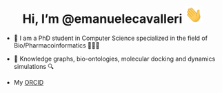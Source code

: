 <h1 align="center"> Hi, I’m @emanuelecavalleri <img src="https://raw.githubusercontent.com/ABSphreak/ABSphreak/master/gifs/Hi.gif" width="40px" height="40px" /></h1>

- 👀 I am a PhD student in Computer Science specialized in the field of Bio/Pharmacoinformatics 🧬💊🌱 

- 🔎 Knowledge graphs, bio-ontologies, molecular docking and dynamics simulations 🔍

- My [ORCID](https://orcid.org/0000-0003-1973-5712)

<!---
emanuelecavalleri/emanuelecavalleri is a ✨ special ✨ repository because its `README.md` (this file) appears on your GitHub profile.
You can click the Preview link to take a look at your changes.
--->
